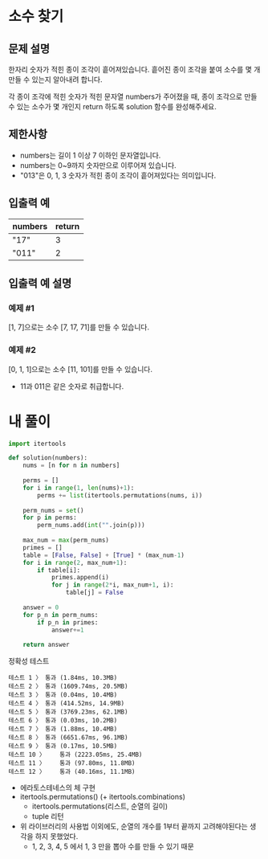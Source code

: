 # 소수 찾기
## 문제 설명
한자리 숫자가 적힌 종이 조각이 흩어져있습니다. 흩어진 종이 조각을 붙여 소수를 몇 개 만들 수 있는지 알아내려 합니다.

각 종이 조각에 적힌 숫자가 적힌 문자열 numbers가 주어졌을 때, 종이 조각으로 만들 수 있는 소수가 몇 개인지 return 하도록 solution 함수를 완성해주세요.

## 제한사항
- numbers는 길이 1 이상 7 이하인 문자열입니다.
- numbers는 0~9까지 숫자만으로 이루어져 있습니다.
- "013"은 0, 1, 3 숫자가 적힌 종이 조각이 흩어져있다는 의미입니다.

## 입출력 예
|numbers|return|
|-|-|
|"17"|3|
|"011"|2|

## 입출력 예 설명
### 예제 #1
[1, 7]으로는 소수 [7, 17, 71]를 만들 수 있습니다.

### 예제 #2
[0, 1, 1]으로는 소수 [11, 101]를 만들 수 있습니다.
- 11과 011은 같은 숫자로 취급합니다.

# 내 풀이
```python
import itertools

def solution(numbers):
    nums = [n for n in numbers]
    
    perms = []
    for i in range(1, len(nums)+1):
        perms += list(itertools.permutations(nums, i))
    
    perm_nums = set()
    for p in perms:
        perm_nums.add(int("".join(p)))
    
    max_num = max(perm_nums)
    primes = []
    table = [False, False] + [True] * (max_num-1)
    for i in range(2, max_num+1):
        if table[i]:
            primes.append(i)
            for j in range(2*i, max_num+1, i):
                table[j] = False
            
    answer = 0
    for p_n in perm_nums:
        if p_n in primes:
            answer+=1
    
    return answer
```
정확성  테스트
```
테스트 1 〉	통과 (1.84ms, 10.3MB)
테스트 2 〉	통과 (1609.74ms, 20.5MB)
테스트 3 〉	통과 (0.04ms, 10.4MB)
테스트 4 〉	통과 (414.52ms, 14.9MB)
테스트 5 〉	통과 (3769.23ms, 62.1MB)
테스트 6 〉	통과 (0.03ms, 10.2MB)
테스트 7 〉	통과 (1.88ms, 10.4MB)
테스트 8 〉	통과 (6651.67ms, 96.1MB)
테스트 9 〉	통과 (0.17ms, 10.5MB)
테스트 10 〉	통과 (2223.05ms, 25.4MB)
테스트 11 〉	통과 (97.80ms, 11.8MB)
테스트 12 〉	통과 (40.16ms, 11.1MB)
```
- 에라토스테네스의 체 구현
- itertools.permutations() (+ itertools.combinations)
  - itertools.permutations(리스트, 순열의 길이)
  - tuple 리턴
- 위 라이브러리의 사용법 이외에도, 순열의 개수를 1부터 끝까지 고려해야된다는 생각을 하지 못했었다.
  - 1, 2, 3, 4, 5 에서 1, 3 만을 뽑아 수를 만들 수 있기 때문
